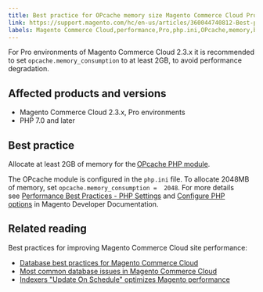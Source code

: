 ```yaml
---
title: Best practice for OPcache memory size Magento Commerce Cloud Pro plan
link: https://support.magento.com/hc/en-us/articles/360044740812-Best-practice-for-OPcache-memory-size-Magento-Commerce-Cloud-Pro-plan
labels: Magento Commerce Cloud,performance,Pro,php.ini,OPcache,memory,best practices,2.3.x,PHP 7.0
---
```


<p>For Pro environments of Magento Commerce Cloud 2.3.x it is recommended to set <code>opcache.memory_consumption</code> to at least 2GB, to avoid performance degradation. </p>
<h2>Affected products and versions</h2>
<ul>
<li>Magento Commerce Cloud 2.3.x, Pro environments</li>
<li>PHP 7.0 and later</li>
</ul>
<h2>Best practice</h2>
<p>Allocate at least 2GB of memory for the <a href="https://www.php.net/manual/en/book.opcache.php">OPcache PHP module</a>. </p>
<p>The OPcache module is configured in the <code>php.ini</code> file. To allocate 2048MB of memory, set <code>opcache.memory_consumption =  2048</code>. For more details see <a href="https://devdocs.magento.com/guides/v2.3/performance-best-practices/software.html#php-settings">Performance Best Practices - PHP Settings</a> and <a href="https://devdocs.magento.com/cloud/project/project-conf-files_magento-app.html#customize-phpini-settings">Configure PHP options</a> in Magento Developer Documentation.</p>
<h2>Related reading</h2>
<p>Best practices for improving Magento Commerce Cloud site performance: </p>
<ul>
<li><a href="https://support.magento.com/hc/en-us/articles/360041997312-Database-best-practices-for-Magento-Commerce-Cloud">Database best practices for Magento Commerce Cloud</a></li>
<li><a href="https://support.magento.com/hc/en-us/articles/360041739651-Most-common-database-issues-in-Magento-Commerce-Cloud">Most common database issues in Magento Commerce Cloud</a></li>
<li><a href="https://support.magento.com/hc/en-us/articles/360040227191-Indexers-Update-On-Schedule-optimizes-Magento-performance-">Indexers "Update On Schedule" optimizes Magento performance</a></li>
</ul>
<p> </p>
